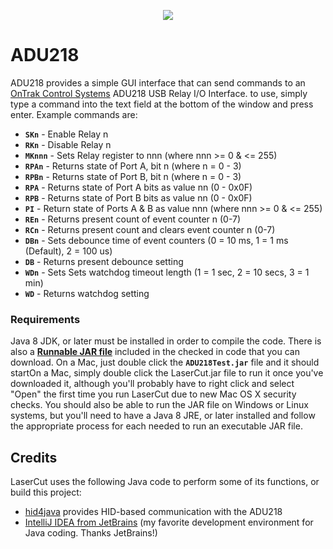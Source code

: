 <p align="center"><img src="https://github.com/wholder/ADU218/tree/master/images/ADU218%20Screenshot.png"></p>

# ADU218
ADU218 provides a simple GUI interface that can send commands to an [OnTrak Control Systems](http://ontrak.net) ADU218 USB Relay I/O Interface.  to use, simply type a command into the text field at the bottom of the window and press enter.  Example commands are:

 *  **`SKn`** - Enable Relay n
 *  **`RKn`** - Disable Relay n
 *  **`MKnnn`** - Sets Relay register to nnn (where nnn >= 0 & <= 255)
 *  **`RPAn`** - Returns state of Port A, bit n (where n = 0 - 3)
 *  **`RPBn`** - Returns state of Port B, bit n (where n = 0 - 3)
 *  **`RPA`** - Returns state of Port A bits as value nn (0 - 0x0F)
 *  **`RPB`** - Returns state of Port B bits as value nn (0 - 0x0F)
 *  **`PI`** - Return state of Ports A & B as value nnn (where nnn >= 0 & <= 255)
 *  **`REn`** - Returns present count of event counter n (0-7)
 *  **`RCn`** - Returns present count and clears event counter n (0-7)
 *  **`DBn`** - Sets debounce time of event counters (0 = 10 ms, 1 = 1 ms (Default), 2 = 100 us)
 *  **`DB`** - Returns present debounce setting
 *  **`WDn`** - Sets Sets watchdog timeout length (1 = 1 sec, 2 = 10 secs, 3 = 1 min)
 *  **`WD`** - Returns watchdog setting

### Requirements
Java 8 JDK, or later must be installed in order to compile the code.  There is also a [**Runnable JAR file**](https://github.com/wholder/ADU208/tree/master/out/artifacts/ADU218Test_jar) included in the checked in code that you can download.   On a Mac, just double click the **`ADU218Test.jar`** file and it should startOn a Mac, simply double click the LaserCut.jar file to run it once you've downloaded it, although you'll probably have to right click and select "Open" the  first time you run LaserCut due to new Mac OS X security checks.  You should also be able to run the JAR file on Windows or Linux systems, but you'll need to have a Java 8 JRE, or later installed and follow the appropriate process for each needed to run an executable JAR file.

## Credits
LaserCut uses the following Java code to perform some of its functions, or build this project:
- [hid4java](https://github.com/gary-rowe/hid4java) provides HID-based communication with the ADU218
- [IntelliJ IDEA from JetBrains](https://www.jetbrains.com/idea/) (my favorite development environment for Java coding. Thanks JetBrains!)
